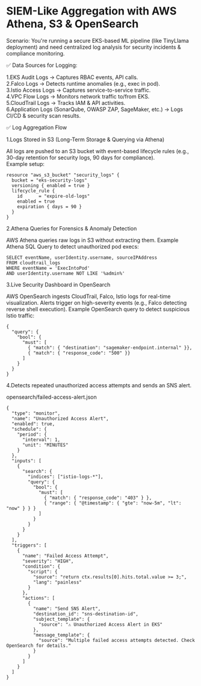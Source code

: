 
# SIEM-Like Aggregation with AWS Athena, S3 & OpenSearch

Scenario:
You're running a secure EKS-based ML pipeline (like TinyLlama deployment) and need centralized log analysis for security incidents & compliance monitoring.

✅ Data Sources for Logging:

1.EKS Audit Logs → Captures RBAC events, API calls.\
2.Falco Logs → Detects runtime anomalies (e.g., exec in pod).\
3.Istio Access Logs → Captures service-to-service traffic.\
4.VPC Flow Logs → Monitors network traffic to/from EKS.\
5.CloudTrail Logs → Tracks IAM & API activities.\
6.Application Logs (SonarQube, OWASP ZAP, SageMaker, etc.) → Logs CI/CD & security scan results.


✅ Log Aggregation Flow

1.Logs Stored in S3 (Long-Term Storage & Querying via Athena)

All logs are pushed to an S3 bucket with event-based lifecycle rules (e.g., 30-day retention for security logs, 90 days for compliance).\
Example setup:
```
resource "aws_s3_bucket" "security_logs" {
  bucket = "eks-security-logs"
  versioning { enabled = true }
  lifecycle_rule {
    id      = "expire-old-logs"
    enabled = true
    expiration { days = 90 }
  }
}
```


2.Athena Queries for Forensics & Anomaly Detection

AWS Athena queries raw logs in S3 without extracting them.
Example Athena SQL Query to detect unauthorized pod execs:

```
SELECT eventName, userIdentity.username, sourceIPAddress
FROM cloudtrail_logs
WHERE eventName = 'ExecIntoPod'
AND userIdentity.username NOT LIKE '%admin%'
```


3.Live Security Dashboard in OpenSearch

AWS OpenSearch ingests CloudTrail, Falco, Istio logs for real-time visualization.
Alerts trigger on high-severity events (e.g., Falco detecting reverse shell execution).
Example OpenSearch query to detect suspicious Istio traffic:

```
{
  "query": {
    "bool": {
      "must": [
        { "match": { "destination": "sagemaker-endpoint.internal" }},
        { "match": { "response_code": "500" }}
      ]
    }
  }
}

```

4.Detects repeated unauthorized access attempts and sends an SNS alert.

opensearch/failed-access-alert.json

```
{
  "type": "monitor",
  "name": "Unauthorized Access Alert",
  "enabled": true,
  "schedule": {
    "period": {
      "interval": 1,
      "unit": "MINUTES"
    }
  },
  "inputs": [
    {
      "search": {
        "indices": ["istio-logs-*"],
        "query": {
          "bool": {
            "must": [
              { "match": { "response_code": "403" } },
              { "range": { "@timestamp": { "gte": "now-5m", "lt": "now" } } }
            ]
          }
        }
      }
    }
  ],
  "triggers": [
    {
      "name": "Failed Access Attempt",
      "severity": "HIGH",
      "condition": {
        "script": {
          "source": "return ctx.results[0].hits.total.value >= 3;",
          "lang": "painless"
        }
      },
      "actions": [
        {
          "name": "Send SNS Alert",
          "destination_id": "sns-destination-id",
          "subject_template": {
            "source": "⚠️ Unauthorized Access Alert in EKS"
          },
          "message_template": {
            "source": "Multiple failed access attempts detected. Check OpenSearch for details."
          }
        }
      ]
    }
  ]
}

```
